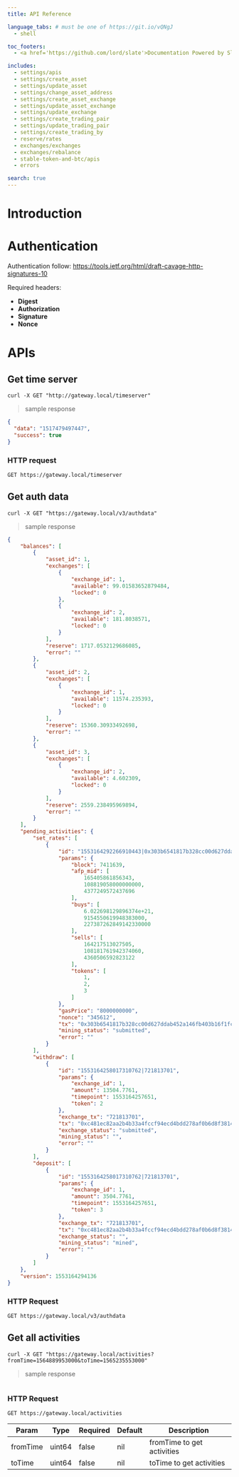 ```yaml
---
title: API Reference

language_tabs: # must be one of https://git.io/vQNgJ
  - shell

toc_footers:
  - <a href='https://github.com/lord/slate'>Documentation Powered by Slate</a>

includes:
  - settings/apis
  - settings/create_asset
  - settings/update_asset
  - settings/change_asset_address
  - settings/create_asset_exchange
  - settings/update_asset_exchange
  - settings/update_exchange
  - settings/create_trading_pair
  - settings/update_trading_pair
  - settings/create_trading_by
  - reserve/rates
  - exchanges/exchanges
  - exchanges/rebalance
  - stable-token-and-btc/apis
  - errors

search: true
---
```


# Introduction

# Authentication
Authentication follow: https://tools.ietf.org/html/draft-cavage-http-signatures-10

Required headers:

- **Digest**
- **Authorization**
- **Signature**
- **Nonce**

# APIs

## Get time server

```shell
curl -X GET "http://gateway.local/timeserver"
```

> sample response

```json
{
  "data": "1517479497447",
  "success": true
}
```

### HTTP request

`GET https://gateway.local/timeserver`

## Get auth data

```shell
curl -X GET "https://gateway.local/v3/authdata"
```

> sample response

```json
{
    "balances": [
        {
            "asset_id": 1,
            "exchanges": [
                {
                    "exchange_id": 1,
                    "available": 99.01583652879484,
                    "locked": 0
                },
                {
                    "exchange_id": 2,
                    "available": 181.8038571,
                    "locked": 0
                }
            ],
            "reserve": 1717.0532129686085,
            "error": ""
        },
        {
            "asset_id": 2,
            "exchanges": [
                {
                    "exchange_id": 1,
                    "available": 11574.235393,
                    "locked": 0
                }
            ],
            "reserve": 15360.30933492698,
            "error": ""
        },
        {
            "asset_id": 3,
            "exchanges": [
                {
                    "exchange_id": 2,
                    "available": 4.602309,
                    "locked": 0
                }
            ],
            "reserve": 2559.238495969894,
            "error": ""
        }
    ],
    "pending_activities": {
        "set_rates": [
            {
                "id": "1553164292266910443|0x303b6541817b328cc00d627ddab452a146fb403b16f1fc6a8db6e36216fe54ab",
                "params": {
                    "block": 7411639,
                    "afp_mid": [
                        165405861856343,
                        108819058000000000,
                        4377249572437696
                    ],
                    "buys": [
                        6.022698129896374e+21,
                        9154550619948383000,
                        227387262849142330000
                    ],
                    "sells": [
                        164217513027505,
                        108181761942374060,
                        4360506592823122
                    ],
                    "tokens": [
                        1,
                        2,
                        3
                    ]
                },
                "gasPrice": "8000000000",
                "nonce": "345612",
                "tx": "0x303b6541817b328cc00d627ddab452a146fb403b16f1fc6a8db6e36216fe54ab",
                "mining_status": "submitted",
                "error": ""
            }
        ],
        "withdraw": [
            {
                "id": "1553164258017310762|721813701",
                "params": {
                    "exchange_id": 1,
                    "amount": 13504.7761,
                    "timepoint": 1553164257651,
                    "token": 2
                },
                "exchange_tx": "721813701",
                "tx": "0xc481ec82aa2b4b33a4fccf94ecd4bdd278af0b6d8f381463ba934bf6d66880e9",
                "exchange_status": "submitted",
                "mining_status": "",
                "error": ""
            }
        ],
        "deposit": [
            {
                "id": "1553164258017310762|721813701",
                "params": {
                    "exchange_id": 1,
                    "amount": 3504.7761,
                    "timepoint": 1553164257651,
                    "token": 3
                },
                "exchange_tx": "721813701",
                "tx": "0xc481ec82aa2b4b33a4fccf94ecd4bdd278af0b6d8f381463ba934bf6d66880e9",
                "exchange_status": "",
                "mining_status": "mined",
                "error": ""
            }
        ]
    },
    "version": 1553164294136
}
```

### HTTP Request

`GET https://gateway.local/v3/authdata`

## Get all activities

```shell
curl -X GET "https://gateway.local/activities?fromTime=1564889953000&toTime=1565235553000"
```

> sample response

```json
```

### HTTP Request

`GET https://gateway.local/activities`

Param | Type | Required | Default | Description
----- | ---- | -------- | ------- | -----------
fromTime | uint64 | false | nil | fromTime to get activities
toTime | uint64 | false | nil | toTime to get activities
